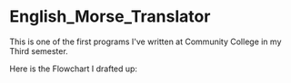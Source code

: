 # English_Morse_Translator

This is one of the first programs I've written at Community College in my Third semester.

Here is the  Flowchart I drafted up:
